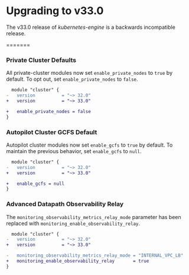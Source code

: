 # Upgrading to v33.0
The v33.0 release of *kubernetes-engine* is a backwards incompatible release.

=======
### Private Cluster Defaults
All private-cluster modules now set `enable_private_nodes` to `true` by default.
To opt out, set `enable_private_nodes` to `false`.

```diff
  module "cluster" {
-   version          = "~> 32.0"
+   version          = "~> 33.0"

+   enable_private_nodes = false
}
```

### Autopilot Cluster GCFS Default
Autopilot cluster modules now set `enable_gcfs` to `true` by default.
To maintain the previous behavior, set `enable_gcfs` to `null`.

```diff
  module "cluster" {
-   version          = "~> 32.0"
+   version          = "~> 33.0"

+   enable_gcfs = null
}
```

### Advanced Datapath Observability Relay
The `monitoring_observability_metrics_relay_mode` parameter has been
replaced with `monitoring_enable_observability_relay`.

```diff
  module "cluster" {
-   version          = "~> 32.0"
+   version          = "~> 33.0"

-   monitoring_observability_metrics_relay_mode = "INTERNAL_VPC_LB"
+   monitoring_enable_observability_relay       = true
}
```
